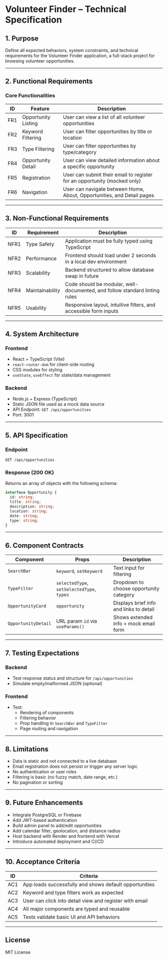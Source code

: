 # Volunteer Finder – Technical Specification

## 1. Purpose

Define all expected behaviors, system constraints, and technical requirements for the Volunteer Finder application, a full-stack project for browsing volunteer opportunities.

---

## 2. Functional Requirements

### Core Functionalities

| ID  | Feature             | Description                                                              |
| --- | ------------------- | ------------------------------------------------------------------------ |
| FR1 | Opportunity Listing | User can view a list of all volunteer opportunities                      |
| FR2 | Keyword Filtering   | User can filter opportunities by title or location                       |
| FR3 | Type Filtering      | User can filter opportunities by type/category                           |
| FR4 | Opportunity Detail  | User can view detailed information about a specific opportunity          |
| FR5 | Registration        | User can submit their email to register for an opportunity (mocked only) |
| FR6 | Navigation          | User can navigate between Home, About, Opportunities, and Detail pages   |

---

## 3. Non-Functional Requirements

| ID   | Requirement     | Description                                                                |
| ---- | --------------- | -------------------------------------------------------------------------- |
| NFR1 | Type Safety     | Application must be fully typed using TypeScript                           |
| NFR2 | Performance     | Frontend should load under 2 seconds in a local dev environment            |
| NFR3 | Scalability     | Backend structured to allow database swap in future                        |
| NFR4 | Maintainability | Code should be modular, well-documented, and follow standard linting rules |
| NFR5 | Usability       | Responsive layout, intuitive filters, and accessible form inputs           |

---

## 4. System Architecture

### Frontend

- React + TypeScript (Vite)
- `react-router-dom` for client-side routing
- CSS modules for styling
- `useState`, `useEffect` for state/data management

### Backend

- Node.js + Express (TypeScript)
- Static JSON file used as a mock data source
- API Endpoint: `GET /api/opportunities`
- Port: 3001

---

## 5. API Specification

### Endpoint

```http
GET /api/opportunities
```

### Response (200 OK)

Returns an array of objects with the following schema:

```ts
interface Opportunity {
  id: string;
  title: string;
  description: string;
  location: string;
  date: string;
  type: string;
}
```

---

## 6. Component Contracts

| Component           | Props                                      | Description                             |
| ------------------- | ------------------------------------------ | --------------------------------------- |
| `SearchBar`         | `keyword`, `setKeyword`                    | Text input for filtering                |
| `TypeFilter`        | `selectedType`, `setSelectedType`, `types` | Dropdown to choose opportunity category |
| `OpportunityCard`   | `opportunity`                              | Displays brief info and links to detail |
| `OpportunityDetail` | URL param `id` via `useParams()`           | Shows extended info + mock email form   |

---

## 7. Testing Expectations

### Backend

- Test response status and structure for `/api/opportunities`
- Simulate empty/malformed JSON (optional)

### Frontend

- Test:
  - Rendering of components
  - Filtering behavior
  - Prop handling in `SearchBar` and `TypeFilter`
  - Page routing and navigation

---

## 8. Limitations

- Data is static and not connected to a live database
- Email registration does not persist or trigger any server logic
- No authentication or user roles
- Filtering is basic (no fuzzy match, date range, etc.)
- No pagination or sorting

---

## 9. Future Enhancements

- Integrate PostgreSQL or Firebase
- Add JWT-based authentication
- Build admin panel to add/edit opportunities
- Add calendar filter, geolocation, and distance radius
- Host backend with Render and frontend with Vercel
- Introduce automated deployment and CI/CD

---

## 10. Acceptance Criteria

| ID  | Criteria                                                |
| --- | ------------------------------------------------------- |
| AC1 | App loads successfully and shows default opportunities  |
| AC2 | Keyword and type filters work as expected               |
| AC3 | User can click into detail view and register with email |
| AC4 | All major components are typed and reusable             |
| AC5 | Tests validate basic UI and API behaviors               |

---

## License

MIT License
